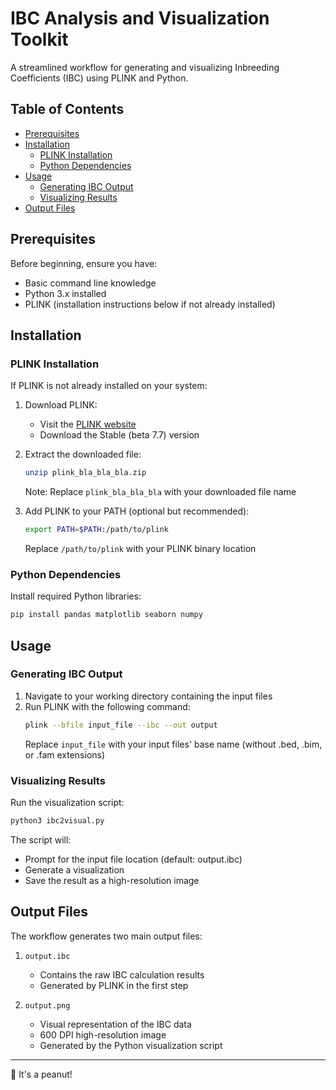 # IBC Analysis and Visualization Toolkit

A streamlined workflow for generating and visualizing Inbreeding Coefficients (IBC) using PLINK and Python.

## Table of Contents
- [Prerequisites](#prerequisites)
- [Installation](#installation)
  - [PLINK Installation](#plink-installation)
  - [Python Dependencies](#python-dependencies)
- [Usage](#usage)
  - [Generating IBC Output](#generating-ibc-output)
  - [Visualizing Results](#visualizing-results)
- [Output Files](#output-files)

## Prerequisites

Before beginning, ensure you have:
- Basic command line knowledge
- Python 3.x installed
- PLINK (installation instructions below if not already installed)

## Installation

### PLINK Installation

If PLINK is not already installed on your system:

1. Download PLINK:
   - Visit the [PLINK website](https://www.cog-genomics.org/plink/)
   - Download the Stable (beta 7.7) version

2. Extract the downloaded file:
   ```bash
   unzip plink_bla_bla_bla.zip
   ```
   Note: Replace `plink_bla_bla_bla` with your downloaded file name

3. Add PLINK to your PATH (optional but recommended):
   ```bash
   export PATH=$PATH:/path/to/plink
   ```
   Replace `/path/to/plink` with your PLINK binary location

### Python Dependencies

Install required Python libraries:

```bash
pip install pandas matplotlib seaborn numpy
```

## Usage

### Generating IBC Output

1. Navigate to your working directory containing the input files
2. Run PLINK with the following command:
   ```bash
   plink --bfile input_file --ibc --out output
   ```
   Replace `input_file` with your input files' base name (without .bed, .bim, or .fam extensions)

### Visualizing Results

Run the visualization script:
```bash
python3 ibc2visual.py
```

The script will:
- Prompt for the input file location (default: output.ibc)
- Generate a visualization
- Save the result as a high-resolution image

## Output Files

The workflow generates two main output files:

1. `output.ibc`
   - Contains the raw IBC calculation results
   - Generated by PLINK in the first step

2. `output.png`
   - Visual representation of the IBC data
   - 600 DPI high-resolution image
   - Generated by the Python visualization script

---

🥜 It's a peanut!
